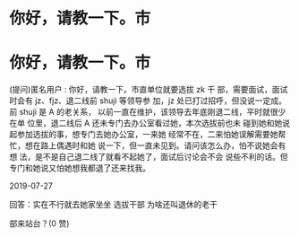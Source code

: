 # 你好，请教一下。市

# 你好，请教一下。市

(提问)匿名用户 : 你好，请教一下。市直单位就要选拔 zk 干 部，需要面试，面试时会有 jz、fjz、退二线前 shuji 等领导参 加，jz 处已打过招呼，但没说一定成。前 shuji 是 A 的老关系， 以前一直在维护，该领导去年底刚退二线，平时就很少在单 位里，退二线后 A 还未专门去办公室看过她，本次选拔前也未 碰到她和她说起参加选拔的事，想专门去她办公室，一来她 经常不在，二来怕她误解需要她帮忙，想在路上偶遇时和她 说一下，但一直未见到。请问该怎么办，怕不说她会有想 法，是不是自己退二线了就看不起她了，面试后讨论会不会 说些不利的话。但专门和她说又怕她想我都退了还来找我。

2019-07-27

回答：实在不行就去她家坐坐 选拔干部 为啥还叫退休的老干

部来站台？(0 赞)